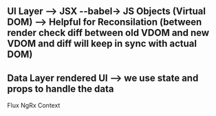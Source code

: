 ## UI Layer --> JSX --babel-> JS Objects (Virtual DOM) --> Helpful for Reconsilation (between render check diff between old VDOM and new VDOM and diff will keep in sync with actual DOM)
## Data Layer rendered UI --> we use state and props to handle the data


<!--
TESTING USING JEST & CONFIGURATION
/**
 * Different types of testing
 *  - Manual Testing
 *  - Automated testing (code test the code)
 *      - Selenium Testing
 * 
 *  - E2E Testing (testing a full flow) - COvers entire user Journey
 *      - Cypress  
 * 
 *  - Unit Testing (Testing small units)
 * 
 *  - Integration Testing (Testing Integration between the components)
 * 
 * Intall REact Testing library
 *  npm i --save-dev @testing-library/react
 * 
 * Install Jest
 *  npm i -D jest
 *  
 * Configure Jest
 *  npx jest --init
 *  
 * Install jest-environment-jsdom
 *  npm i -D jest-environment-jsdom
 * 
 * Create my first test
 * 
 * Configure Bable
 * npm install --save-dev babel-jest @babel/core @babel/preset-env
 * create babel.config.js or .bablerc
 * 
 Wrote expect sum test
 wrote .gitignore my coverage
 * json and js object
 * 
 * configure babel/preset-react
 */ -->

<!-- we get the readible stream form API we convert it to JSON -->

<!-- 
    REDUX  use only for Large Applications
    Redux Toolkit

useCOntext is because to avoid prop drilling

-->

<!-- state and props
    local variable is the STATE
    PROP is value passed from one component to another components
    (prop are local state from body)
    Root comp APP
 -->
Flux
NgRx
Context
 <!-- 
     AppLayout
        (user)
            - <Body user ={user} />
                - RestaurantCard user={user}
                    - <h4>{user}</h4>
    PROP Drilling

    Lifting the State up
    
    (when instamart will take care of state of below section) 

       {/** Outlet will be filled by the children configurations
Accouridng to ourlet all the children go in  */}

      /**
     * Header
     *      - Logo
     *      - Nav Items(right side)
     *      - Cart
     * Body
     *      - Search bar[](C:/)
     *      - Restaurent List
     *              - Restaurant Card
     *                      - Image, Name, Rating, Cusines
     * Footer
     *      - Links
     *      - copyright


     
 class About extends React.Component {
     constructor(props){
         super(props);
          parent constructor 1
        
     }
     componentDidMount(){
         console.log('2nd call');
          Best place to make API call
          parent componentDidMOunt6
     }
     render() {
          parent render 2
         return (
             <div>
                 <h1>About Class us page</h1>
                 <p>
                     {" "}
                     This is the Namaste React Live Course
                 </p>
                 <ProfileC name={'Abhinav'}/>
                 <Outlet />
             </div>
         );
     }
 }


     */

 -->
